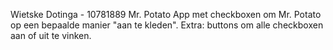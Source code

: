 Wietske Dotinga - 10781889
Mr. Potato App met checkboxen om Mr. Potato op een bepaalde manier "aan te kleden".
Extra: buttons om alle checkboxen aan of uit te vinken.
